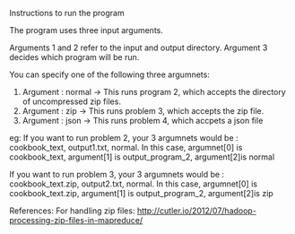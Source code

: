 Instructions to run the program 


The program uses three input arguments.

Arguments 1 and 2 refer to the input and output directory. Argument 3 decides which program will be run.

You can specify one of the following three argumnets:

1)  Argument : normal  -> This runs program 2, which accepts the directory of uncompressed zip files.
2) Argument : zip -> This runs problem 3, which accepts the zip file.
3) Argument : json -> This runs problem 4, which accpets a json file


eg:
If you want to run problem 2, your 3 argumnets would be : cookbook_text, output1.txt, normal. In this case, argumnet[0] is cookbook_text, argument[1] is output_program_2, argument[2]is normal


If you want to run problem 3, your 3 argumnets would be : cookbook_text.zip, output2.txt, normal. In this case, argumnet[0] is cookbook_text.zip, argument[1] is output_program_2, argument[2]is zip


References:
For handling zip files:
http://cutler.io/2012/07/hadoop-processing-zip-files-in-mapreduce/


